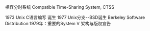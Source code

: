 相容分时系统 Compatible Time-Sharing System, CTSS

1973 Unix C语言编写 诞生
1977 Unix分支--BSD诞生  Berkeley Software Distribution
1979年：重要的System V 架构与版权宣告
